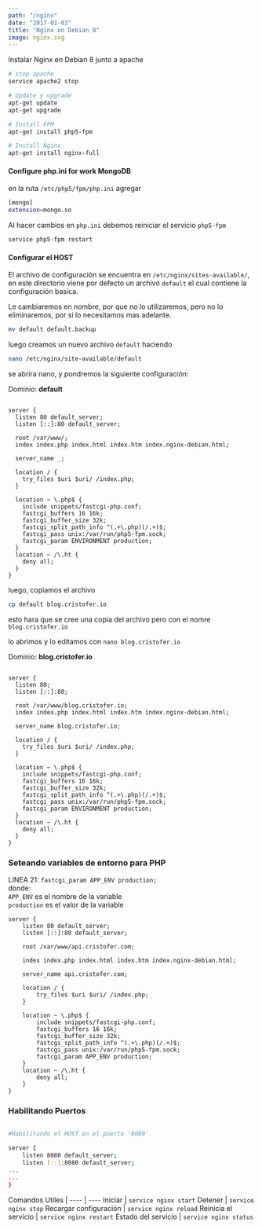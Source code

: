```yaml
---
path: "/nginx"
date: "2017-01-03"
title: "Nginx on Debian 8"
image: nginx.svg
---
```


Instalar Nginx en Debian 8 junto a apache


```bash
# stop apache
service apache2 stop

# Update y upgrade
apt-get update
apt-get upgrade

# Install FPM
apt-get install php5-fpm

# Install Nginx
apt-get install nginx-full
```



#### Configure php.ini for work MongoDB

en la ruta <code>/etc/php5/fpm/php.ini</code> agregar

```bash
[mongo]
extension=mongo.so
```

Al hacer cambios en `php.ini` debemos reiniciar el servicio `php5-fpm`

```bash
service php5-fpm restart
```


#### Configurar el HOST 

El archivo de configuración se encuentra en `/etc/nginx/sites-available/`, en este directorio viene por defecto un archivo `default` el cual contiene la configuración basica.

Le cambiaremos en nombre, por que no lo utilizaremos, pero no lo eliminaremos, por si lo necesitamos mas adelante.

```bash
mv default default.backup
```

luego creamos un nuevo archivo `default` haciendo 


```bash
nano /etc/nginx/site-available/default
```

se abrira nano, y pondremos la siguiente configuración:

Dominio: **default**


```nginx

server {
  listen 80 default_server;
  listen [::]:80 default_server;

  root /var/www/;
  index index.php index.html index.htm index.nginx-debian.html;

  server_name _;

  location / {
    try_files $uri $uri/ /index.php;
  }

  location ~ \.php$ {
    include snippets/fastcgi-php.conf;
    fastcgi_buffers 16 16k;
    fastcgi_buffer_size 32k;
    fastcgi_split_path_info ^(.+\.php)(/.+)$;
    fastcgi_pass unix:/var/run/php5-fpm.sock;
    fastcgi_param ENVIRONMENT production;
  }
  location ~ /\.ht {
    deny all;
  }
}

```


luego, copiamos el archivo 

```bash
cp default blog.cristofer.io
```

esto hara que se cree una copia del archivo pero con el nomre `blog.cristofer.io`

lo abrimos y lo editamos con `nano blog.cristofer.io`


Dominio: **blog.cristofer.io**

```nginx

server {
  listen 80;
  listen [::]:80;

  root /var/www/blog.cristofer.io;
  index index.php index.html index.htm index.nginx-debian.html;

  server_name blog.cristofer.io;

  location / {
    try_files $uri $uri/ /index.php;
  }

  location ~ \.php$ {
    include snippets/fastcgi-php.conf;
    fastcgi_buffers 16 16k;
    fastcgi_buffer_size 32k;
    fastcgi_split_path_info ^(.+\.php)(/.+)$;
    fastcgi_pass unix:/var/run/php5-fpm.sock;
    fastcgi_param ENVIRONMENT production;
  }
  location ~ /\.ht {
    deny all;
  }
}

```


### Seteando variables de entorno para PHP

LINEA 21: `fastcgi_param APP_ENV production;`  
donde:  
`APP_ENV` es el nombre de la variable  
`production` es el valor de la variable  

```nginx
server {
	listen 80 default_server;
	listen [::]:80 default_server;

	root /var/www/api.cristofer.com;

	index index.php index.html index.htm index.nginx-debian.html;	

	server_name api.cristofer.com;

	location / {
		try_files $uri $uri/ /index.php;
	}

	location ~ \.php$ {
		include snippets/fastcgi-php.conf;
		fastcgi_buffers 16 16k;
		fastcgi_buffer_size 32k;
		fastcgi_split_path_info ^(.+\.php)(/.+)$;
		fastcgi_pass unix:/var/run/php5-fpm.sock;
		fastcgi_param APP_ENV production;
	}
	location ~ /\.ht {
		deny all;
	}
}
```


### Habilitando Puertos

```bash

#Habilitando el HOST en el puerto '8080'

server {
	listen 8080 default_server;
	listen [::]:8080 default_server;
...
...
}
```

Comandos Utiles |
---- | ----
Iniciar | `service nginx start`
Detener | `service nginx stop`
Recargar configuración | `service nginx reload`
Reinicia el servicio | `service nginx restart`
Estado del servicio | `service nginx status`
